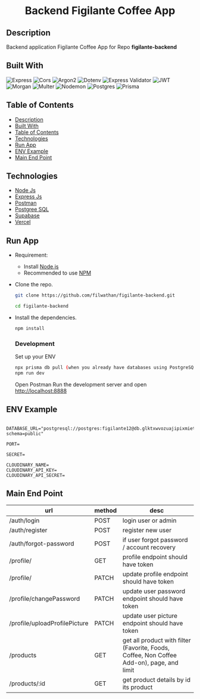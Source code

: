 <div align="center">
  <br>
  <h1><strong>Backend Figilante Coffee App</strong></h1
  <br>

  <!-- [**View the Web App**](https://exceltodynamodbjson.vercel.app) -->
</div>


##  Description
Backend application Figilante Coffee App for Repo **figilante-backend**

## Built With
![Express](https://img.shields.io/badge/Express-v4.18.2-pink?style=flat)
![Cors](https://img.shields.io/badge/cors-v2.8.5-green?style=flat)
![Argon2](https://img.shields.io/badge/argon2-v0.30.2-blue?style=flat)
![Dotenv](https://img.shields.io/badge/dotenv-v16.0.3-orange?style=flat)
![Express Validator](https://img.shields.io/badge/expressvalidator-v6.14.2-red?style=flat)
![JWT](https://img.shields.io/badge/JWT-black?style=for-the-badge&logo=JSON%20web%20tokens)
![Morgan](https://img.shields.io/badge/morgan-v1.10.0-cyan?style=flat)
![Multer](https://img.shields.io/badge/multer-v8.4.5-ray?style=flat)
![Nodemon](https://img.shields.io/badge/nodemon-v2.0.20-white?style=flat)
![Postgres](https://img.shields.io/badge/postgres-%23316192.svg?style=for-the-badge&logo=postgresql&logoColor=white)
![Prisma](https://img.shields.io/badge/Prisma-3982CE?style=for-the-badge&logo=Prisma&logoColor=white)

## Table of Contents
- [Description](#description)
- [Built With](#built-with)
- [Table of Contents](#table-of-contents)
- [Technologies](#technologies)
- [Run App](#run-app)
- [ENV Example](#env-example)
- [Main End Point](#main-end-point)


## Technologies
- [Node Js](https://nodejs.org/en/)
- [Express Js](https://expressjs.com/)
- [Postman](https://www.postman.com/)
- [Postgree SQL](https://www.postgresql.org/)
- [Supabase](https://supabase.com/)
- [Vercel](https://vercel.com/)


## Run App
-   Requirement:

    -   Install [Node.js](https://nodejs.org)
    -   Recommended to use [NPM](https://www.npmjs.com/)

-   Clone the repo.

    ```bash
    git clone https://github.com/filwathan/figilante-backend.git
    ```

    ```bash
    cd figilante-backend
    ```

-   Install the dependencies.

    ```bash
    npm install
    ```

    ### Development
    Set up your ENV

     ```bash
    npx prisma db pull (when you already have databases using PostgreSQL or other RDBMS) && npx prisma generate
    npm run dev
    ```

    Open Postman
    Run the development server and open [http://localhost:8888](http://localhost:8888)



## ENV Example
```DATABASE_URL
  DATABASE_URL="postgresql://postgres:figilante12@db.glktxwvozuajipixmiet.supabase.co:5432/postgres?schema=public"
```
```PORT
PORT=
```
```SECRET KEY
SECRET=
```
```CLOUDINARY
CLOUDINARY_NAME=
CLOUDINARY_API_KEY=
CLOUDINARY_API_SECRET=
```

## Main End Point
|url|method|desc|
|---|------|----|
|/auth/login|POST|login user or admin|
|/auth/register|POST|register new user|
|/auth/forgot-password|POST|if user forgot password / account recovery|
|/profile/|GET|profile endpoint should have token|
|/profile/|PATCH|update profile endpoint should have token|
|/profile/changePassword|PATCH|update user password endpoint should have token|
|/profile/uploadProfilePicture|PATCH|update user picture endpoint should have token|
|/products|GET|get all product with filter (Favorite, Foods, Coffee, Non Coffee Add-on), page, and limit|
|/products/:id|GET|get product details by id its product|